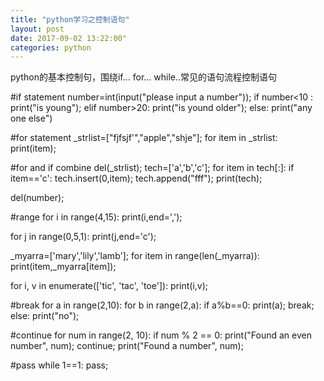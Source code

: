 ```yaml
--- 
title: "python学习之控制语句" 
layout: post 
date: 2017-09-02 13:22:00"
categories: python
---
```


python的基本控制句，围绕if... for...  while..常见的语句流程控制语句


#if statement
number=int(input("please input a number"));
if number<10 :
      print("is young");
elif number>20:
      print("is yound older");
else:
      print("any one else")
    
#for statement
_strlist=["fjfsjf'","apple","shje"];
for item in _strlist:
      print(item);

#for and if combine
del(_strlist);
tech=['a','b','c'];
for item in tech[:]:
      if item=='c':
            tech.insert(0,item);
            tech.append("fff");
print(tech);

del(number);

#range
for i in range(4,15):
      print(i,end=',');

for j in range(0,5,1):
      print(j,end='c');
      
_myarra=['mary','lily','lamb'];
for item in range(len(_myarra)):
      print(item,_myarra[item]);

for i, v in enumerate(['tic', 'tac', 'toe']):
      print(i,v);

#break
for a in range(2,10):
      for b in range(2,a):
            if a%b==0:
                  print(a);
                  break;
            else:
                   print("no");

#continue
for num in range(2, 10):
      if num % 2 == 0:
           print("Found an even number", num);
           continue;
      print("Found a number", num);

#pass
while 1==1:
      pass;
